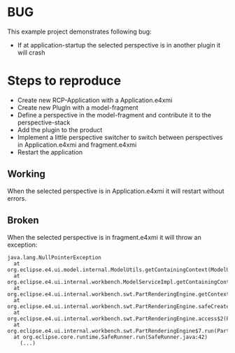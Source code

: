 BUG
===

This example project demonstrates following bug:

 * If at application-startup the selected perspective is in another plugin it will crash

Steps to reproduce
==================

 * Create new RCP-Application with a Application.e4xmi
 * Create new PlugIn with a model-fragment
 * Define a perspective in the model-fragment and contribute it to the perspective-stack
 * Add the plugin to the product
 * Implement a little perspective switcher to switch between perspectives in Application.e4xmi and fragment.e4xmi
 * Restart the application

Working
-------

When the selected perspective is in Application.e4xmi it will restart without errors.

Broken
------

When the selected perspective is in fragment.e4xmi it will throw an exception:

    java.lang.NullPointerException
      at org.eclipse.e4.ui.model.internal.ModelUtils.getContainingContext(ModelUtils.java:181)
      at org.eclipse.e4.ui.internal.workbench.ModelServiceImpl.getContainingContext(ModelServiceImpl.java:276)
      at org.eclipse.e4.ui.internal.workbench.swt.PartRenderingEngine.getContext(PartRenderingEngine.java:675)
      at org.eclipse.e4.ui.internal.workbench.swt.PartRenderingEngine.safeCreateGui(PartRenderingEngine.java:728)
      at org.eclipse.e4.ui.internal.workbench.swt.PartRenderingEngine.access$2(PartRenderingEngine.java:703)
      at org.eclipse.e4.ui.internal.workbench.swt.PartRenderingEngine$7.run(PartRenderingEngine.java:697)
      at org.eclipse.core.runtime.SafeRunner.run(SafeRunner.java:42)
        (...)

